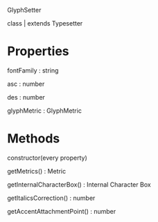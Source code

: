 GlyphSetter

class | extends Typesetter

# Properties

fontFamily : string

asc : number

des : number

glyphMetric : GlyphMetric

# Methods

constructor(every property)

getMetrics() : Metric

getInternalCharacterBox() : Internal Character Box

getItalicsCorrection() : number

getAccentAttachmentPoint() : number

